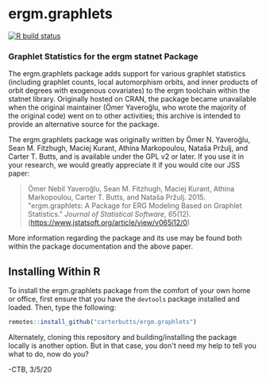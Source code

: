 # ergm.graphlets

<!-- badges: start -->
[![R build status](https://github.com/CarterButts/ergm.graphlets/workflows/R-CMD-check/badge.svg)](https://github.com/CarterButts/ergm.graphlets/actions)
<!-- badges: end -->
  
### Graphlet Statistics for the ergm statnet Package

The ergm.graphlets package adds support for various graphlet statistics (including graphlet counts, local automorphism orbits, and inner products of orbit degrees with exogenous covariates) to the ergm toolchain within the statnet library.  Originally hosted on CRAN, the package became unavailable when the original maintainer (Ömer Yaveroğlu, who wrote the majority of the original code) went on to other activities; this archive is intended to provide an alternative source for the package.

The ergm.graphlets package was originally written by Ömer N. Yaveroğlu, Sean M. Fitzhugh, Maciej Kurant, Athina Markopoulou, Nataša Pržulj, and Carter T. Butts, and is available under the GPL v2 or later.  If you use it in your research, we would greatly appreciate it if you would cite our JSS paper:

> Ömer Nebil Yaveroğlu, Sean M. Fitzhugh, Maciej Kurant, Athina Markopoulou, Carter T. Butts, and Nataša Pržulj.  2015.  "ergm.graphlets: A Package for ERG Modeling Based on Graphlet Statistics."  *Journal of Statistical Software,* 65(12).  (https://www.jstatsoft.org/article/view/v065i12/0)

More information regarding the package and its use may be found both within the package documentation and the above paper.

## Installing Within R

To install the ergm.graphlets package from the comfort of your own home or office, first ensure that you have the `devtools` package installed and loaded.  Then, type the following:

```r
remotes::install_github("carterbutts/ergm.graphlets")
```

Alternately, cloning this repository and building/installing the package locally is another option.  But in that case, you don't need my help to tell you what to do, now do you?

\-CTB, 3/5/20

